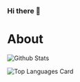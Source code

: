### Hi there 👋

# About

![Github Stats](https://github-readme-stats.vercel.app/api?username=DionTech&show_icons=true&theme=buefy)

![Top Languages Card](https://github-readme-stats.vercel.app/api/top-langs/?username=DionTech&layout=compact)
